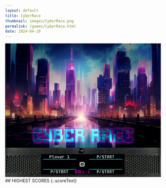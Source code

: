 ```yaml
---
layout: default
title: CyberRace
thumbnail: images/CyberRace.png
permalink: /games/CyberRace.html
date: 2024-04-10
---
```


<img src="../images/CyberRace.png" class="gameThumbnail img-fluid mx-auto align-middle">
## HIGHEST SCORES
{:.scoreText}

